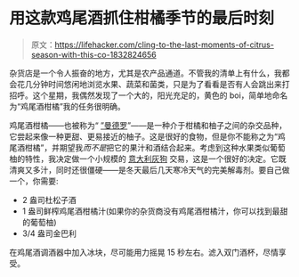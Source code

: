 # 用这款鸡尾酒抓住柑橘季节的最后时刻

> 原文：<https://lifehacker.com/cling-to-the-last-moments-of-citrus-season-with-this-co-1832824656>

杂货店是一个令人振奋的地方，尤其是农产品通道。不管我的清单上有什么，我都会花几分钟时间悠闲地浏览水果、蔬菜和菌类，只是为了看看是否有人会跳出来打招呼。这个星期，我偶然发现了一个大的，阳光充足的，黄色的 boi，简单地命名为“鸡尾酒柑橘”我的任务很明确。



鸡尾酒柑橘——也被称为“ [”曼德罗](https://en.wikipedia.org/wiki/Mandelo)”——是一种介于柑橘和柚子之间的杂交品种，它尝起来像一种更甜、更易接近的柚子。这是很好的食物，但是你不能称之为“鸡尾酒柑橘”，并期望我*而不是*把它的果汁和酒结合起来。考虑到这种水果类似葡萄柚的特性，我决定做一个小规模的 [意大利灰狗](https://skillet.lifehacker.com/3-ingredient-happy-hour-the-refreshing-italian-greyhou-1793356386) 交易，这是一个很好的决定。它既清爽又多汁，同时还很僵硬——是冬天最后几天寒冷天气的完美解毒剂。要自己做一个，你需要:

*   2 盎司杜松子酒
*   1 盎司鲜榨鸡尾酒柑橘汁(如果你的杂货商没有鸡尾酒柑橘汁，你可以找到最甜的葡萄柚)
*   3/4 盎司金巴利

在鸡尾酒调酒器中加入冰块，尽可能用力摇晃 15 秒左右。滤入双门酒杯，尽情享受。